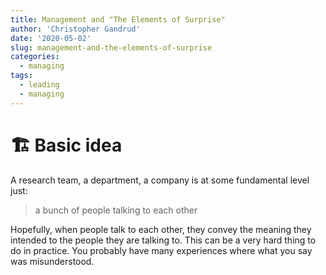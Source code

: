```yaml
---
title: Management and "The Elements of Surprise"
author: 'Christopher Gandrud'
date: '2020-05-02'
slug: management-and-the-elements-of-surprise
categories:
  - managing
tags:
  - leading
  - managing
---
```


# 🏗 Basic idea

A research team, a department, a company is at some fundamental level just:

> a bunch of people talking to each other

Hopefully, when people talk to each other, they convey the meaning they intended to the people they are talking to. This can be a very hard thing to do in practice. You probably have many experiences where what you say was misunderstood. 